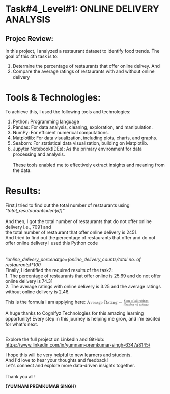 <html>
  <body>
    
  <h1>Task#4_Level#1: ONLINE DELIVERY ANALYSIS</h1>
    
  <h2>Projec Review: </h2>
In this project, I analyzed a restaurant dataset to identify food trends. The goal of this 4th task is to:

1. Determine the percentage of restaurants that offer online delivey. And
2. Compare the average ratings of restaurants with and without online delivery 

<h1>Tools & Technologies:</h1>

To achieve this, I used the following tools and technologies:

1. Python: Programming language
2. Pandas: For data analysis, cleaning, exploration, and manipulation.
3. NumPy: For efficient numerical computations.
4. Matplotlib: For data visualization, including plots, charts, and graphs.
5. Seaborn: For statistical data visualization, building on Matplotlib.
6. Jupyter Notebook(IDEs): As the primary environment for data processing and analysis.<br><br>
These tools enabled me to effectively extract insights and meaning from the data.</p>

<h1>Results:</h1>
<p>First,I tried to find out the total number of restaurants using <br> <em>"total_resutaurants=len(df)"</em><br><br> And then,  I got the total number of restaurants that do not offer online delivery i.e., 7091  and <br>the total number of restaurant that offer online delivery is 2451. <br>And tried to find out the percentage of restaurants that offer and do not offer online delivery I used this Python code <br><br><br>
  <em>"online_delivery_percenatge=(online_delivery_counts/total no. of restaurants)*100</em><br>
Finally, I identified the required results of the task2:<br>
1. The percentage of restaurants that offer online is 25.69 and do not offer online delivery is 74.31 </b><br>
2. The average ratings with online delivery is 3.25 and the average ratings without online delivery is 2.46.

This is the formula I am applying here:
<math xmlns="http://www.w3.org/1998/Math/MathML">
  <mrow>
    <mi>Average Rating</mi>
    <mo>=</mo>
    <mfrac>
      <mrow>
        <mi>Sum of all ratings</mi>
      </mrow>
      <mrow>
        <mi>Number of ratings</mi>
      </mrow>
    </mfrac>
  </mrow>
</math>


A huge thanks to Cognifyz Technologies for this amazing learning opportunity! Every step in this journey is helping me grow, and I'm excited for what's next.<br><br>

Explore the full project on LinkedIn and GitHub:<br>
https://www.linkedin.com/in/yumnam-premkumar-singh-6347a8145/<br>

<p>I hope this will be very helpful to new learners and students. <br>
And I'd love to hear your thoughts and feedback! <br>
Let's connect and explore more data-driven insights together. <br><br>
Thank you all!

  <b>(YUMNAM PREMKUMAR SINGH)</b>
</p>
</body>
</html>
